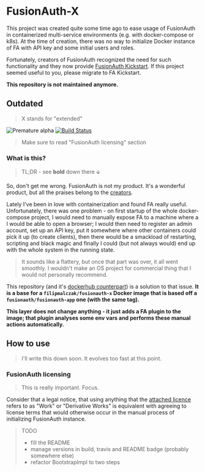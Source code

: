 # FusionAuth-X

This project was created quite some time ago to ease usage of FusionAuth in containerized multi-service environments (e.g. with docker-compose or k8s). At the time of creation, there was no way to initialize Docker instance of FA with API key and some initial users and roles.

Fortunately, creators of FusionAuth recognized the need for such functionality and they now provide [FusionAuth Kickstart](https://fusionauth.io/docs/v1/tech/installation-guide/kickstart/). If this project seemed useful to you, please migrate to FA Kickstart.

**This repository is not maintained anymore.**

## Outdated

> X stands for "extended"

![Premature alpha](https://img.shields.io/badge/v-0.1.0-blueviolet.svg)
[![Build Status](https://travis-ci.com/FilipMalczak/fusionaut-x.svg?branch=master)](https://travis-ci.com/FilipMalczak/fusionaut-x)

> Make sure to read "FusionAuth licensing" section

### What is this?

> TL;DR - see **bold** down there 🡫

So, don't get me wrong. FusionAuth is not my product. It's a wonderful product,
 but all the praises belong to the [creators](https://fusionauth.io).

Lately I've been in love with containerization and found FA really useful.
 Unfortunately, there was one problem - on first startup of the whole
 docker-compose project, I would need to manually expose FA to a machine where
 a I would be able to open a browser; I would then
 need to register an admin account, set up an API key, put it somewhere where
 other containers could pick it up (to create clients), then there would be
 a smackload of restarting, scripting and black magic and finally I could
 (but not always would) end up with the whole system in the running state.
 
> It sounds like a flattery, but once that part was over, it all went
smoothly. I wouldn't make an OS project for commercial thing that I would
not personally recommend.

This repository (and it's 
[dockerhub counterpart](https://hub.docker.com/r/filipmalczak/fusionauth-x)) is a
 solution to that issue. **It is a base for a `filipmalczak/fusionauth-x` 
 Docker image that is based off a `fusionauth/fusionauth-app` one (with the same tag).**
 
**This layer does not change anything - it just adds a FA plugin to the image;
 that plugin analyses some env vars and performs these manual actions automatically.**
 
 ## How to use
 
 > I'll write this down soon. It evolves too fast at this point.
 
 ### FusionAuth licensing
 
 > This is really important. Focus.
 
 Consider that a legal notice, that using anything that the 
 [attached licence](./LICENSE) refers to as "Work" or "Derivative Works" is
 equivalent with agreeing to license terms that would otherwise occur in the
 manual process of initializing FusionAuth instance.
 
 > TODO
 > - fill the README
 > - manage versions in build, travis and README badge (probably somewhere else)
 > - refactor BootstrapImpl to two steps
